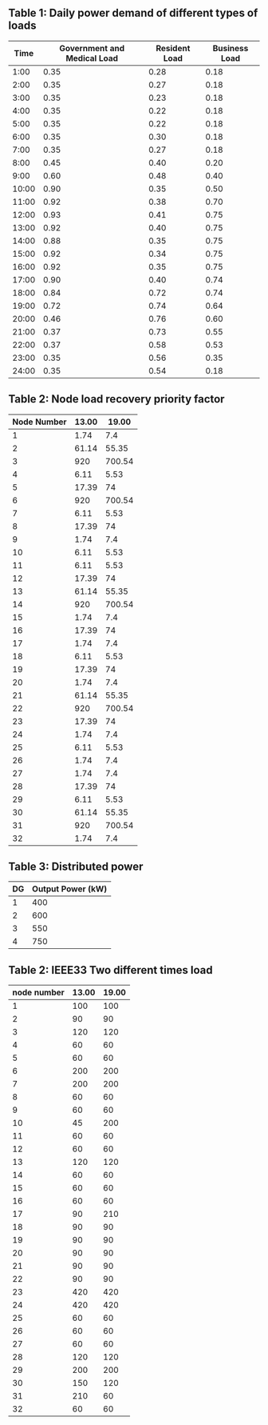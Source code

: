## Table 1: Daily power demand of different types of loads
| Time   | Government and Medical Load | Resident Load | Business Load |
|--------|--------------|---------|---------|
| 1:00   | 0.35         | 0.28    | 0.18    |
| 2:00   | 0.35         | 0.27    | 0.18    |
| 3:00   | 0.35         | 0.23    | 0.18    |
| 4:00   | 0.35         | 0.22    | 0.18    |
| 5:00   | 0.35         | 0.22    | 0.18    |
| 6:00   | 0.35         | 0.30    | 0.18    |
| 7:00   | 0.35         | 0.27    | 0.18    |
| 8:00   | 0.45         | 0.40    | 0.20    |
| 9:00   | 0.60         | 0.48    | 0.40    |
| 10:00  | 0.90         | 0.35    | 0.50    |
| 11:00  | 0.92         | 0.38    | 0.70    |
| 12:00  | 0.93         | 0.41    | 0.75    |
| 13:00  | 0.92         | 0.40    | 0.75    |
| 14:00  | 0.88         | 0.35    | 0.75    |
| 15:00  | 0.92         | 0.34    | 0.75    |
| 16:00  | 0.92         | 0.35    | 0.75    |
| 17:00  | 0.90         | 0.40    | 0.74    |
| 18:00  | 0.84         | 0.72    | 0.74    |
| 19:00  | 0.72         | 0.74    | 0.64    |
| 20:00  | 0.46         | 0.76    | 0.60    |
| 21:00  | 0.37         | 0.73    | 0.55    |
| 22:00  | 0.37         | 0.58    | 0.53    |
| 23:00  | 0.35         | 0.56    | 0.35    |
| 24:00  | 0.35         | 0.54    | 0.18    |
## Table 2: Node load recovery priority factor
| Node Number | 13.00 | 19.00 |
|-------------|-------|-------|
| 1           | 1.74  | 7.4   |
| 2           | 61.14 | 55.35 |
| 3           | 920   | 700.54|
| 4           | 6.11  | 5.53  |
| 5           | 17.39 | 74    |
| 6           | 920   | 700.54|
| 7           | 6.11  | 5.53  |
| 8           | 17.39 | 74    |
| 9           | 1.74  | 7.4   |
| 10          | 6.11  | 5.53  |
| 11          | 6.11  | 5.53  |
| 12          | 17.39 | 74    |
| 13          | 61.14 | 55.35 |
| 14          | 920   | 700.54|
| 15          | 1.74  | 7.4   |
| 16          | 17.39 | 74    |
| 17          | 1.74  | 7.4   |
| 18          | 6.11  | 5.53  |
| 19          | 17.39 | 74    |
| 20          | 1.74  | 7.4   |
| 21          | 61.14 | 55.35 |
| 22          | 920   | 700.54|
| 23          | 17.39 | 74    |
| 24          | 1.74  | 7.4   |
| 25          | 6.11  | 5.53  |
| 26          | 1.74  | 7.4   |
| 27          | 1.74  | 7.4   |
| 28          | 17.39 | 74    |
| 29          | 6.11  | 5.53  |
| 30          | 61.14 | 55.35 |
| 31          | 920   | 700.54|
| 32          | 1.74  | 7.4   |
## Table 3: Distributed power
| DG | Output Power (kW) |
| -- | ----------------- |
| 1  | 400               |
| 2  | 600               |
| 3  | 550               |
| 4  | 750               |
## Table 2: IEEE33  Two  different times load
| node number |   13.00   |   19.00   |
|-------------|-----------|-----------|
| 1           | 100       | 100       |
| 2           | 90        | 90        |
| 3           | 120       | 120       |
| 4           | 60        | 60        |
| 5           | 60        | 60        |
| 6           | 200       | 200       |
| 7           | 200       | 200       |
| 8           | 60        | 60        |
| 9           | 60        | 60        |
| 10          | 45        | 200       |
| 11          | 60        | 60        |
| 12          | 60        | 60        |
| 13          | 120       | 120       |
| 14          | 60        | 60        |
| 15          | 60        | 60        |
| 16          | 60        | 60        |
| 17          | 90        | 210       |
| 18          | 90        | 90        |
| 19          | 90        | 90        |
| 20          | 90        | 90        |
| 21          | 90        | 90        |
| 22          | 90        | 90        |
| 23          | 420       | 420       |
| 24          | 420       | 420       |
| 25          | 60        | 60        |
| 26          | 60        | 60        |
| 27          | 60        | 60        |
| 28          | 120       | 120       |
| 29          | 200       | 200       |
| 30          | 150       | 120       |
| 31          | 210       | 60        |
| 32          | 60        | 60        |
